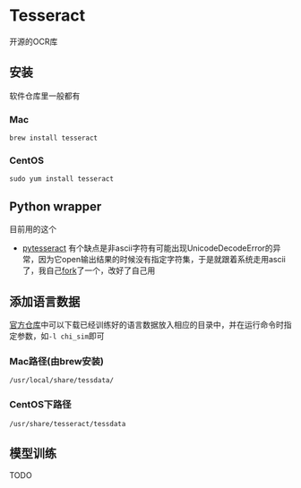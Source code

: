 # Tesseract
开源的OCR库
## 安装
软件仓库里一般都有

### Mac
```
brew install tesseract
```
### CentOS
```
sudo yum install tesseract
```

## Python wrapper
目前用的这个

* [pytesseract](https://github.com/madmaze/pytesseract) 有个缺点是非ascii字符有可能出现UnicodeDecodeError的异常，因为它open输出结果的时候没有指定字符集，于是就跟着系统走用ascii了，我自己[fork](https://github.com/Windfarer/pytesseract)了一个，改好了自己用

## 添加语言数据
[官方仓库](https://github.com/tesseract-ocr/tessdata)中可以下载已经训练好的语言数据放入相应的目录中，并在运行命令时指定参数，如```-l chi_sim```即可

### Mac路径(由brew安装)

```
/usr/local/share/tessdata/
```

### CentOS下路径

```
/usr/share/tesseract/tessdata
```

## 模型训练
TODO
